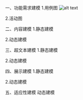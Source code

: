 一、功能需求建模
1.用例图
![alt text](http://t1.qpic.cn/mblogpic/fafef418cc89ae6a2a64/2000 "用例图1")


2.活动图



二、内容建模
1.静态建模



2.动态建模



三、超文本建模
1.静态建模



2.动态建模




四、展示建模
1.静态建模



2.动态建模


五、适应性建模
动态建模
